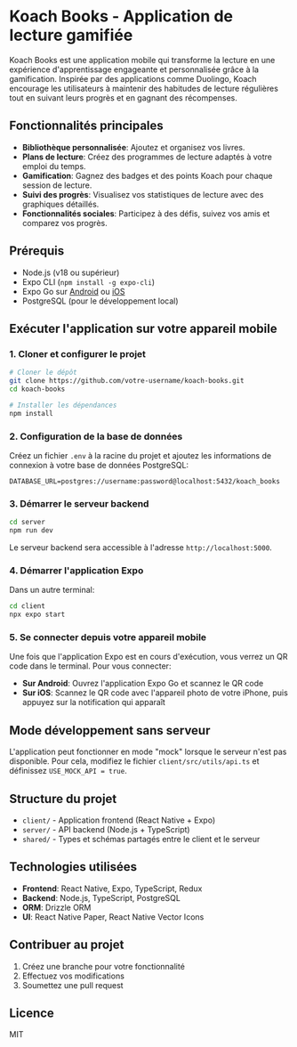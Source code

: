 # Koach Books - Application de lecture gamifiée

Koach Books est une application mobile qui transforme la lecture en une expérience d'apprentissage engageante et personnalisée grâce à la gamification. Inspirée par des applications comme Duolingo, Koach encourage les utilisateurs à maintenir des habitudes de lecture régulières tout en suivant leurs progrès et en gagnant des récompenses.

## Fonctionnalités principales

- **Bibliothèque personnalisée**: Ajoutez et organisez vos livres.
- **Plans de lecture**: Créez des programmes de lecture adaptés à votre emploi du temps.
- **Gamification**: Gagnez des badges et des points Koach pour chaque session de lecture.
- **Suivi des progrès**: Visualisez vos statistiques de lecture avec des graphiques détaillés.
- **Fonctionnalités sociales**: Participez à des défis, suivez vos amis et comparez vos progrès.

## Prérequis

- Node.js (v18 ou supérieur)
- Expo CLI (`npm install -g expo-cli`)
- Expo Go sur [Android](https://play.google.com/store/apps/details?id=host.exp.exponent) ou [iOS](https://apps.apple.com/app/expo-go/id982107779)
- PostgreSQL (pour le développement local)

## Exécuter l'application sur votre appareil mobile

### 1. Cloner et configurer le projet

```bash
# Cloner le dépôt
git clone https://github.com/votre-username/koach-books.git
cd koach-books

# Installer les dépendances
npm install
```

### 2. Configuration de la base de données

Créez un fichier `.env` à la racine du projet et ajoutez les informations de connexion à votre base de données PostgreSQL:

```env
DATABASE_URL=postgres://username:password@localhost:5432/koach_books
```

### 3. Démarrer le serveur backend

```bash
cd server
npm run dev
```

Le serveur backend sera accessible à l'adresse `http://localhost:5000`.

### 4. Démarrer l'application Expo

Dans un autre terminal:

```bash
cd client
npx expo start
```

### 5. Se connecter depuis votre appareil mobile

Une fois que l'application Expo est en cours d'exécution, vous verrez un QR code dans le terminal. Pour vous connecter:

- **Sur Android**: Ouvrez l'application Expo Go et scannez le QR code
- **Sur iOS**: Scannez le QR code avec l'appareil photo de votre iPhone, puis appuyez sur la notification qui apparaît

## Mode développement sans serveur

L'application peut fonctionner en mode "mock" lorsque le serveur n'est pas disponible. Pour cela, modifiez le fichier `client/src/utils/api.ts` et définissez `USE_MOCK_API = true`.

## Structure du projet

- `client/` - Application frontend (React Native + Expo)
- `server/` - API backend (Node.js + TypeScript)
- `shared/` - Types et schémas partagés entre le client et le serveur

## Technologies utilisées

- **Frontend**: React Native, Expo, TypeScript, Redux
- **Backend**: Node.js, TypeScript, PostgreSQL
- **ORM**: Drizzle ORM
- **UI**: React Native Paper, React Native Vector Icons

## Contribuer au projet

1. Créez une branche pour votre fonctionnalité
2. Effectuez vos modifications
3. Soumettez une pull request

## Licence

MIT